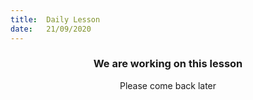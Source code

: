 ```yaml
---
title:  Daily Lesson
date:   21/09/2020
---
```


### <center>We are working on this lesson</center>
<center>Please come back later</center>